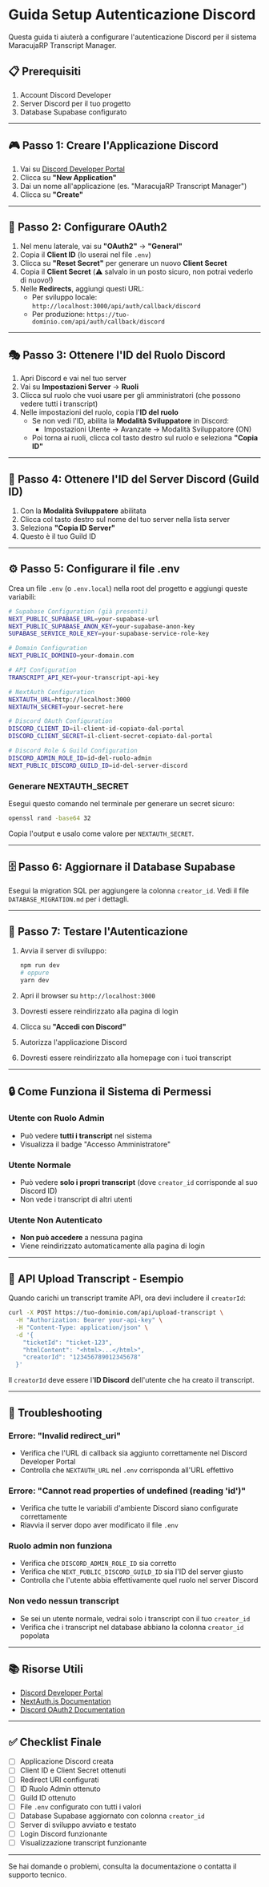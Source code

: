 # Guida Setup Autenticazione Discord

Questa guida ti aiuterà a configurare l'autenticazione Discord per il sistema MaracujaRP Transcript Manager.

## 📋 Prerequisiti

1. Account Discord Developer
2. Server Discord per il tuo progetto
3. Database Supabase configurato

---

## 🎮 Passo 1: Creare l'Applicazione Discord

1. Vai su [Discord Developer Portal](https://discord.com/developers/applications)
2. Clicca su **"New Application"**
3. Dai un nome all'applicazione (es. "MaracujaRP Transcript Manager")
4. Clicca su **"Create"**

---

## 🔑 Passo 2: Configurare OAuth2

1. Nel menu laterale, vai su **"OAuth2"** → **"General"**
2. Copia il **Client ID** (lo userai nel file `.env`)
3. Clicca su **"Reset Secret"** per generare un nuovo **Client Secret**
4. Copia il **Client Secret** (⚠️ salvalo in un posto sicuro, non potrai vederlo di nuovo!)
5. Nelle **Redirects**, aggiungi questi URL:
   - Per sviluppo locale: `http://localhost:3000/api/auth/callback/discord`
   - Per produzione: `https://tuo-dominio.com/api/auth/callback/discord`

---

## 🎭 Passo 3: Ottenere l'ID del Ruolo Discord

1. Apri Discord e vai nel tuo server
2. Vai su **Impostazioni Server** → **Ruoli**
3. Clicca sul ruolo che vuoi usare per gli amministratori (che possono vedere tutti i transcript)
4. Nelle impostazioni del ruolo, copia l'**ID del ruolo**
   - Se non vedi l'ID, abilita la **Modalità Sviluppatore** in Discord:
     - Impostazioni Utente → Avanzate → Modalità Sviluppatore (ON)
   - Poi torna ai ruoli, clicca col tasto destro sul ruolo e seleziona **"Copia ID"**

---

## 🎯 Passo 4: Ottenere l'ID del Server Discord (Guild ID)

1. Con la **Modalità Sviluppatore** abilitata
2. Clicca col tasto destro sul nome del tuo server nella lista server
3. Seleziona **"Copia ID Server"**
4. Questo è il tuo Guild ID

---

## ⚙️ Passo 5: Configurare il file .env

Crea un file `.env` (o `.env.local`) nella root del progetto e aggiungi queste variabili:

```bash
# Supabase Configuration (già presenti)
NEXT_PUBLIC_SUPABASE_URL=your-supabase-url
NEXT_PUBLIC_SUPABASE_ANON_KEY=your-supabase-anon-key
SUPABASE_SERVICE_ROLE_KEY=your-supabase-service-role-key

# Domain Configuration
NEXT_PUBLIC_DOMINIO=your-domain.com

# API Configuration
TRANSCRIPT_API_KEY=your-transcript-api-key

# NextAuth Configuration
NEXTAUTH_URL=http://localhost:3000
NEXTAUTH_SECRET=your-secret-here

# Discord OAuth Configuration
DISCORD_CLIENT_ID=il-client-id-copiato-dal-portal
DISCORD_CLIENT_SECRET=il-client-secret-copiato-dal-portal

# Discord Role & Guild Configuration
DISCORD_ADMIN_ROLE_ID=id-del-ruolo-admin
NEXT_PUBLIC_DISCORD_GUILD_ID=id-del-server-discord
```

### Generare NEXTAUTH_SECRET

Esegui questo comando nel terminale per generare un secret sicuro:

```bash
openssl rand -base64 32
```

Copia l'output e usalo come valore per `NEXTAUTH_SECRET`.

---

## 🗄️ Passo 6: Aggiornare il Database Supabase

Esegui la migration SQL per aggiungere la colonna `creator_id`. Vedi il file `DATABASE_MIGRATION.md` per i dettagli.

---

## 🚀 Passo 7: Testare l'Autenticazione

1. Avvia il server di sviluppo:

   ```bash
   npm run dev
   # oppure
   yarn dev
   ```

2. Apri il browser su `http://localhost:3000`
3. Dovresti essere reindirizzato alla pagina di login
4. Clicca su **"Accedi con Discord"**
5. Autorizza l'applicazione Discord
6. Dovresti essere reindirizzato alla homepage con i tuoi transcript

---

## 🔒 Come Funziona il Sistema di Permessi

### Utente con Ruolo Admin

- Può vedere **tutti i transcript** nel sistema
- Visualizza il badge "Accesso Amministratore"

### Utente Normale

- Può vedere **solo i propri transcript** (dove `creator_id` corrisponde al suo Discord ID)
- Non vede i transcript di altri utenti

### Utente Non Autenticato

- **Non può accedere** a nessuna pagina
- Viene reindirizzato automaticamente alla pagina di login

---

## 📝 API Upload Transcript - Esempio

Quando carichi un transcript tramite API, ora devi includere il `creatorId`:

```bash
curl -X POST https://tuo-dominio.com/api/upload-transcript \
  -H "Authorization: Bearer your-api-key" \
  -H "Content-Type: application/json" \
  -d '{
    "ticketId": "ticket-123",
    "htmlContent": "<html>...</html>",
    "creatorId": "123456789012345678"
  }'
```

Il `creatorId` deve essere l'**ID Discord** dell'utente che ha creato il transcript.

---

## 🐛 Troubleshooting

### Errore: "Invalid redirect_uri"

- Verifica che l'URL di callback sia aggiunto correttamente nel Discord Developer Portal
- Controlla che `NEXTAUTH_URL` nel `.env` corrisponda all'URL effettivo

### Errore: "Cannot read properties of undefined (reading 'id')"

- Verifica che tutte le variabili d'ambiente Discord siano configurate correttamente
- Riavvia il server dopo aver modificato il file `.env`

### Ruolo admin non funziona

- Verifica che `DISCORD_ADMIN_ROLE_ID` sia corretto
- Verifica che `NEXT_PUBLIC_DISCORD_GUILD_ID` sia l'ID del server giusto
- Controlla che l'utente abbia effettivamente quel ruolo nel server Discord

### Non vedo nessun transcript

- Se sei un utente normale, vedrai solo i transcript con il tuo `creator_id`
- Verifica che i transcript nel database abbiano la colonna `creator_id` popolata

---

## 📚 Risorse Utili

- [Discord Developer Portal](https://discord.com/developers/applications)
- [NextAuth.js Documentation](https://next-auth.js.org/)
- [Discord OAuth2 Documentation](https://discord.com/developers/docs/topics/oauth2)

---

## ✅ Checklist Finale

- [ ] Applicazione Discord creata
- [ ] Client ID e Client Secret ottenuti
- [ ] Redirect URI configurati
- [ ] ID Ruolo Admin ottenuto
- [ ] Guild ID ottenuto
- [ ] File `.env` configurato con tutti i valori
- [ ] Database Supabase aggiornato con colonna `creator_id`
- [ ] Server di sviluppo avviato e testato
- [ ] Login Discord funzionante
- [ ] Visualizzazione transcript funzionante

---

Se hai domande o problemi, consulta la documentazione o contatta il supporto tecnico.
